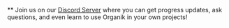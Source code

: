 ** Join us on our [Discord Server](https://discord.gg/S2UGfCRm) where you can get progress updates, ask questions, and even learn to use Organik in your own projects!
